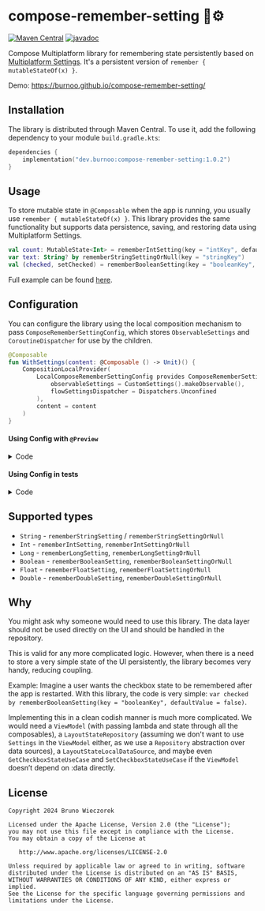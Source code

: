 # compose-remember-setting 🧠⚙️
[![Maven Central](https://img.shields.io/maven-central/v/dev.burnoo/compose-remember-setting)](https://search.maven.org/search?q=dev.burnoo.compose-remember-setting) [![javadoc](https://javadoc.io/badge2/dev.burnoo/compose-remember-setting/javadoc.svg?label=dokka&logo=)](https://javadoc.io/doc/dev.burnoo/compose-remember-setting)

Compose Multiplatform library for remembering state persistently based on [Multiplatform Settings](https://github.com/russhwolf/multiplatform-settings). It's a persistent version of `remember { mutableStateOf(x) }`.

Demo: https://burnoo.github.io/compose-remember-setting/

## Installation
The library is distributed through Maven Central. To use it, add the following dependency to your module `build.gradle.kts`:
```kotlin
dependencies {
    implementation("dev.burnoo:compose-remember-setting:1.0.2")
}
```

## Usage
To store mutable state in `@Composable` when the app is running, you usually use `remember { mutableStateOf(x) }`. This library provides the same functionality but supports data persistence, saving, and restoring data using Multiplatform Settings.
```kotlin
val count: MutableState<Int> = rememberIntSetting(key = "intKey", defaultValue = 0)
var text: String? by rememberStringSettingOrNull(key = "stringKey")
val (checked, setChecked) = rememberBooleanSetting(key = "booleanKey", defaultValue = false)
```
Full example can be found [here](example/composeApp/src/commonMain/kotlin/App.kt).

## Configuration
You can configure the library using the local composition mechanism to pass `ComposeRememberSettingConfig`, which stores `ObservableSettings` and `CoroutineDispatcher` for use by the children.
```kotlin
@Composable
fun WithSettings(content: @Composable () -> Unit)() {
    CompositionLocalProvider(
        LocalComposeRememberSettingConfig provides ComposeRememberSettingConfig(
            observableSettings = CustomSettings().makeObservable(),
            flowSettingsDispatcher = Dispatchers.Unconfined
        ),
        content = content
    )
}
```
#### Using Config with `@Preview`
<details>
<summary>Code</summary>

```kotlin
@Composable
fun ComposeRememberSettingPreview(
    vararg keyValues: Pair<String, Any>,
    content: @Composable () -> Unit
) {
    CompositionLocalProvider(
        LocalComposeRememberSettingConfig provides ComposeRememberSettingConfig(
            mutableMap = mutableMapOf(*keyValues),
        ),
        content = content,
    )
}

@Preview
@Composable
fun CounterPreview() {
    ComposeRememberSettingPreview("intKey" to 21) {
        var counter: Int by rememberIntSetting(key = "intKey", defaultValue = 0)
        Button(onClick = { counter++ }) { Text(counter.toString()) }
    }
}
```
</details>

#### Using Config in tests

<details>
<summary>Code</summary>

```kotlin
@Composable
private fun WithTestComposeSettings(
    observableSettings: ObservableSettings,
    content: @Composable () -> Unit,
) {
    CompositionLocalProvider(
        LocalComposeRememberSettingConfig provides ComposeRememberSettingConfig(
            observableSettings = observableSettings,
            flowSettingsDispatcher = Dispatchers.Unconfined,
        ),
        content = content,
    )
}

@OptIn(ExperimentalTestApi::class)
class ComposeTest {

    private val settings = MapSettings(mutableMapOf("intKey" to 21))

    @Test
    fun counterTest() = runComposeUiTest {
        setContent {
            WithTestComposeSettings(settings) {
                var counter: Int by rememberIntSetting(key = "intKey", defaultValue = 0)
            }
        }
    }
}
```
</details>

## Supported types
- `String` - `rememberStringSetting` / `rememberStringSettingOrNull`
- `Int` - `rememberIntSetting`, `rememberIntSettingOrNull`
- `Long` - `rememberLongSetting`, `rememberLongSettingOrNull`
- `Boolean` - `rememberBooleanSetting`, `rememberBooleanSettingOrNull`
- `Float` - `rememberFloatSetting`, `rememberFloatSettingOrNull`
- `Double` - `rememberDoubleSetting`, `rememberDoubleSettingOrNull`

## Why
You might ask why someone would need to use this library. The data layer should not be used directly on the UI and should be handled in the repository.

This is valid for any more complicated logic. However, when there is a need to store a very simple state of the UI persistently, the library becomes very handy, reducing coupling.

Example: Imagine a user wants the checkbox state to be remembered after the app is restarted. With this library, the code is very simple: `var checked by rememberBooleanSetting(key = "booleanKey", defaultValue = false)`.

Implementing this in a clean codish manner is much more complicated. We would need a `ViewModel` (with passing lambda and state through all the composables), a `LayoutStateRepository` (assuming we don't want to use `Settings` in the `ViewModel` either, as we use a `Repository` abstraction over data sources), a `LayoutStateLocalDataSource`, and maybe even `GetCheckboxStateUseCase` and `SetCheckboxStateUseCase` if the `ViewModel` doesn’t depend on :data directly.

## License
```
Copyright 2024 Bruno Wieczorek

Licensed under the Apache License, Version 2.0 (the "License");
you may not use this file except in compliance with the License.
You may obtain a copy of the License at

   http://www.apache.org/licenses/LICENSE-2.0

Unless required by applicable law or agreed to in writing, software
distributed under the License is distributed on an "AS IS" BASIS,
WITHOUT WARRANTIES OR CONDITIONS OF ANY KIND, either express or implied.
See the License for the specific language governing permissions and
limitations under the License.
```
